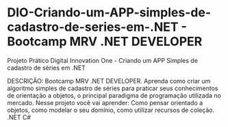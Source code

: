 # DIO-Criando-um-APP-simples-de-cadastro-de-series-em-.NET - Bootcamp MRV .NET DEVELOPER
Projeto Prático Digital Innovation One - Criando um APP Simples de cadastro de séries em .NET

DESCRIÇÃO:
Bootcamp MRV .NET DEVELOPER.
Aprenda como criar um algoritmo simples de cadastro de séries para praticar seus conhecimentos de orientação a objetos, 
o principal paradigma de programação utilizada no mercado. Nesse projeto você vai aprender: Como pensar orientado a objetos, 
como modelar o seu domínio, como utilizar recursos de coleção.
.NET C#
